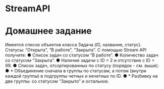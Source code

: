 # StreamAPI

# Домашнее задание

Имеется список объектов класса Задача (ID, название, статус). Статусы:
“Открыта”, “В работе”, “Закрыта”. С помощью Stream API получите:
● Список задач со статусом “В работе”.
● Количество задач со статусом “Закрыта”.
● Наличие задачи с ID = 2 и отсутствие с ID = 99.
● Список задач, отсортированных по статусу (порядок - см. выше).
● * Объединение сначала в группы по статусам, а потом (внутри каждой
группы) в подгруппы четных и нечетных по ID.
● * Разбивку на две группы: со статусом “Закрыто” и остальное.

